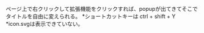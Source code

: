 ページ上で右クリックして拡張機能をクリックすれば、popupが出てきてそこでタイトルを自由に変えられる。
*ショートカットキーは ctrl + shift + Y
*icon.svgは表示できていない。
